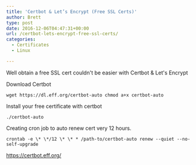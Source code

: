 ```yaml
---
title: 'Certbot & Let’s Encrypt (Free SSL Certs)'
author: Brett
type: post
date: 2016-12-06T04:47:31+00:00
url: /certbot-lets-encrypt-free-ssl-certs/
categories:
  - Certificates
  - Linux

---
```

Well obtain a free SSL cert couldn't be easier with Certbot & Let's Encrypt

Download Certbot 
```
wget https://dl.eff.org/certbot-auto chmod a+x certbot-auto 
```

Install your free certificate with certbot
```
./certbot-auto
```

Creating cron job to auto renew cert very 12 hours.
```
crontab -e \* \*/12 \* \* * /path-to/certbot-auto renew --quiet --no-self-upgrade
```

https://certbot.eff.org/